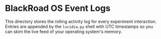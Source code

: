 # BlackRoad OS Event Logs

This directory stores the rolling activity log for every experiment interaction. Entries are appended by the
`lucidia.py` shell with UTC timestamps so you can skim the live feed of your operating system's memory.
